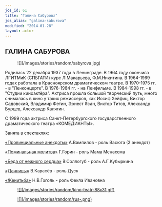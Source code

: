 ```yaml
---
jos_id: 61
title: "Галина Сабурова"
jos_alias: "galina-saburova"
modified: "2014-01-28"
layout: actor
---
```


## ГАЛИНА САБУРОВА

<figure>
![](/images/stories/random/sabyrova.jpg)
</figure>

Родилась 22 декабря 1937 года в Ленинграде. В 1964 году окончила ЛГИТМиК (СПБГАТИ) курс Л.Макарьева, Ф.М.Никитина. В 1964-1969 годах работала в Красноярском драматическом театре. В 1970-1975 гг. - в "Ленконцерте". В 1976-1984 гг. - на Ленфильме. В 1984-1998 гг. - в "Студии киноактёра". Актриса прошла большой творческий путь, много снималась в кино у таких режиссеров, как Иосиф Хейфиц, Виктор Садовский, Владимир Фетин, Эрнест Ясан, Виктор Титов, Александр Бурцев, Александр Калягин.

С 1999 года актриса Санкт-Петербургского государственного драматического театра «КОМЕДИАНТЫ».

Занята в спектаклях:

[«Провинциальные анекдоты»](71-anekdoti.html) А.Вампилов - роль Васюта (2 анекдот)

[«Поминальная молитва»](97-pominalnaia-molitva.html) Г.Горин - роль Мама Менахема

[«Беда от нежного сердца»](39-beda-ot-neghnogo-serdca.html) В.Соллогуб - роль А.Г.Кубыркина

[«Дачницы»](43-dachnici.html) В.Карасёв - роль Дуся

[«Женитьба»](69-genitba.html) Н.В.Гоголь - роль Фекла Ивановна

<figure><a href="http://www.kino-teatr.ru/teatr/acter/w/ros/3712/bio/">
![](/images/stories/random/kino-teatr-88x31.gif)
</a></figure>

<figure><a href="http://ruskino.ru/art/5110">
![](/images/stories/random/rus-.png)
</a></figure>

